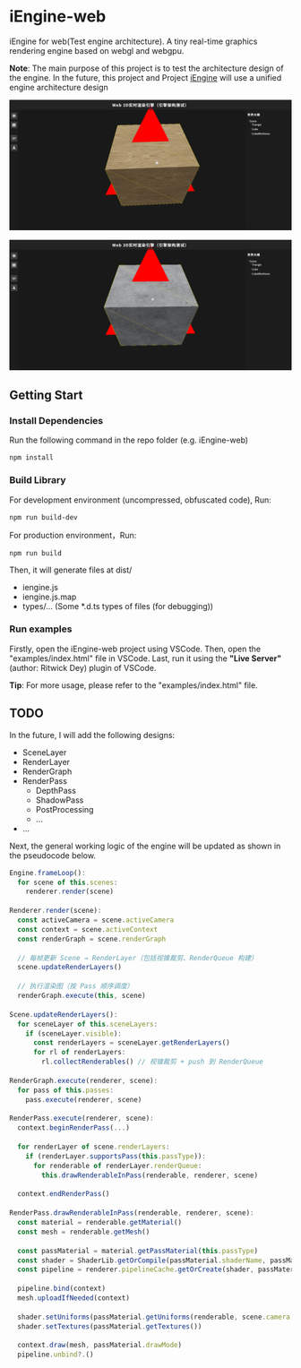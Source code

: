 # iEngine-web
iEngine for web(Test engine architecture). A tiny real-time graphics rendering engine based on webgl and webgpu.

**Note**: The main purpose of this project is to test the architecture design of the engine. In the future, this project and Project [iEngine](https://github.com/xrui94/iEngine) will use a unified engine architecture design

![demo1](imgs/demo1.png)

![demo2](imgs/demo2.png)

## Getting Start

### Install Dependencies

Run the following command in the repo folder (e.g. iEngine-web)

```
npm install
```

### Build Library

For development environment (uncompressed, obfuscated code), Run:

```
npm run build-dev
```

For production environment，Run:

```
npm run build
```

Then, it will generate files at dist/

- iengine.js
- iengine.js.map
- types/... (Some *.d.ts types of files (for debugging))

### Run examples

Firstly, open the iEngine-web project using VSCode.
Then, open the "examples/index.html" file in VSCode.
Last, run it using the **"Live Server"** (author: Ritwick Dey) plugin of VSCode.

**Tip**: For more usage, please refer to the "examples/index.html" file.

## TODO

In the future, I will add the following designs:

- SceneLayer
- RenderLayer
- RenderGraph
- RenderPass
  - DepthPass
  - ShadowPass
  - PostProcessing
  - ...
- ...

Next, the general working logic of the engine will be updated as shown in the pseudocode below.

```js
Engine.frameLoop():
  for scene of this.scenes:
    renderer.render(scene)

Renderer.render(scene):
  const activeCamera = scene.activeCamera
  const context = scene.activeContext
  const renderGraph = scene.renderGraph

  // 每帧更新 Scene → RenderLayer（包括视锥裁剪、RenderQueue 构建）
  scene.updateRenderLayers()

  // 执行渲染图（按 Pass 顺序调度）
  renderGraph.execute(this, scene)

Scene.updateRenderLayers():
  for sceneLayer of this.sceneLayers:
    if (sceneLayer.visible):
      const renderLayers = sceneLayer.getRenderLayers()
      for rl of renderLayers:
        rl.collectRenderables() // 视锥裁剪 + push 到 RenderQueue

RenderGraph.execute(renderer, scene):
  for pass of this.passes:
    pass.execute(renderer, scene)

RenderPass.execute(renderer, scene):
  context.beginRenderPass(...)

  for renderLayer of scene.renderLayers:
    if (renderLayer.supportsPass(this.passType)):
      for renderable of renderLayer.renderQueue:
        this.drawRenderableInPass(renderable, renderer, scene)

  context.endRenderPass()

RenderPass.drawRenderableInPass(renderable, renderer, scene):
  const material = renderable.getMaterial()
  const mesh = renderable.getMesh()

  const passMaterial = material.getPassMaterial(this.passType)
  const shader = ShaderLib.getOrCompile(passMaterial.shaderName, passMaterial.getDefines())
  const pipeline = renderer.pipelineCache.getOrCreate(shader, passMaterial.getRenderState(), mesh.layout)

  pipeline.bind(context)
  mesh.uploadIfNeeded(context)

  shader.setUniforms(passMaterial.getUniforms(renderable, scene.camera, scene.lights))
  shader.setTextures(passMaterial.getTextures())

  context.draw(mesh, passMaterial.drawMode)
  pipeline.unbind?.()
```
